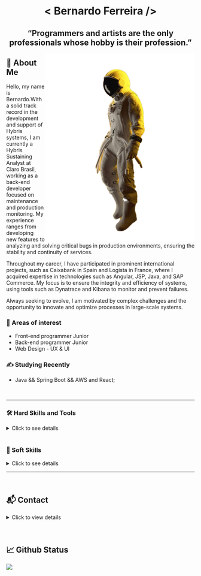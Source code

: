 
 
<div align="center">
   <h1>< Bernardo Ferreira /></h1>
   <h2>“Programmers and artists are the only professionals whose hobby is their profession.” </h2>
</div>

 <!--<img align="" src="https://readme-typing-svg.herokuapp.com?font=Poppins&size=34&color=DA275E&width=1109&height=113&lines=%7B+I'am+love+you+code!%E2%9D%A4%EF%B8%8F+%7D;If+your+sin+is+to+love+computers%2C+then+you+are+in+the+right+brothel.">-->
 
<img align="right" src="./img-avatar2.png" width="400px" height="500px" />



## 👾 About Me
Hello, my name is Bernardo.With a solid track record in the development and support of Hybris systems, I am currently a Hybris Sustaining Analyst at Claro Brasil, working as a back-end developer focused on maintenance and production monitoring. My experience ranges from developing new features to analyzing and solving critical bugs in production environments, ensuring the stability and continuity of services.

Throughout my career, I have participated in prominent international projects, such as Caixabank in Spain and Logista in France, where I acquired expertise in technologies such as Angular, JSP, Java, and SAP Commerce. My focus is to ensure the integrity and efficiency of systems, using tools such as Dynatrace and Kibana to monitor and prevent failures.

Always seeking to evolve, I am motivated by complex challenges and the opportunity to innovate and optimize processes in large-scale systems.




### 🎯 Areas of interest
- Front-end programmer Junior
- Back-end programmer Junior
- Web Design - UX & UI


### ✍️ Studying Recently
  - Java && Spring Boot && AWS and React;






<br />
<hr>


### 🛠 Hard Skills and Tools


<details>
 <summary>Click to see details</summary>
 <br />      

<kbd>
  <kbd>📌 Linguagens</kbd>
  <br>
  <br>
  <img  align="center" alt="ber-github" height="30" width="40"  src="https://cdn.jsdelivr.net/gh/devicons/devicon/icons/github/github-original.svg"/>
  <img align="center" alt="ber-HTML" height="30" width="40" src="https://raw.githubusercontent.com/devicons/devicon/master/icons/html5/html5-original.svg"/>
  <img align="center" alt="ber-CSS" height="30" width="40" src="https://raw.githubusercontent.com/devicons/devicon/master/icons/css3/css3-original.svg"/>
  <img align="center" alt="ber-JS" height="30" width="40" src="https://raw.githubusercontent.com/devicons/devicon/master/icons/javascript/javascript-plain.svg"/>
  <img align="center" alt="ber-Python" height="30" width="40" src="https://raw.githubusercontent.com/devicons/devicon/master/icons/python/python-original.svg"/>
  <img align="center" alt="ber-PHP" height="30" width="40" src="https://cdn.jsdelivr.net/gh/devicons/devicon/icons/php/php-original.svg" />
 
</kbd>
<br>
<br>  
  
<kbd>
  <kbd>📌 Tools</kbd>
  <br>
  <br>
  <img width="30px" src="https://cdn.jsdelivr.net/gh/devicons/devicon/icons/vscode/vscode-original.svg" />
  <img width="30px" src="https://cdn.jsdelivr.net/gh/devicons/devicon/icons/mysql/mysql-original-wordmark.svg" />
  <img width="30px" src="https://cdn.jsdelivr.net/gh/devicons/devicon/icons/pycharm/pycharm-original.svg" />
</kbd>
</details>
<br />

### 👔 Soft Skills

<details>
 <summary>Click to see details</summary>
 <br />      

✅ Works well in a team

✅ Good communication and phonetics

✅ Proactivity

✅ Curious and determined

✅ Likes to Solve Problems
</details>
<hr>
<br/ >


## 📬 Contact

<details>
 <summary>Click to view details</summary>
 <br />
       
 <p align="center">
    <a href="https://github.com/bernardoffer">
        <img  src="https://img.shields.io/badge/github-%23100000.svg?&style=for-the-badge&logo=github&logoColor=white&link=mailto:https://github.com/dev-gustavo-herique">
    </a>
    &nbsp;&nbsp;&nbsp;&nbsp;&nbsp;&nbsp;&nbsp;&nbsp;&nbsp;
    <a href="mailto:bernardoffer@gmail.com">
        <img src="https://img.shields.io/badge/gmail-D14836?&style=for-the-badge&logo=gmail&logoColor=white&link=mailto:gustavojs417@gmail.com">
    </a>
    &nbsp;&nbsp;&nbsp;&nbsp;&nbsp;&nbsp;&nbsp;&nbsp;&nbsp;
    <a href="https://www.linkedin.com/in/bernardo-ferreira-9151971b4/">
        <img src="https://img.shields.io/badge/linkedin-%230077B5.svg?&style=for-the-badge&logo=linkedin&logoColor=white&link=mailto:https://www.linkedin.com/in/gustavohenrique/">
    </a>
</p>
</details>
<br />


<br />

## 📈 Github Status
  
  
  
 <a href="https://github.com/bernardoffer">
  <img height="180em" src="https://github-readme-stats.vercel.app/api/top-langs/?username=bernardoffer&layout=compact&langs_count=7&theme=omni"/>
  

</details>
<br>
 
